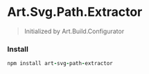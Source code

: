 # Art.Svg.Path.Extractor

> Initialized by Art.Build.Configurator

### Install

```coffeescript
npm install art-svg-path-extractor
```